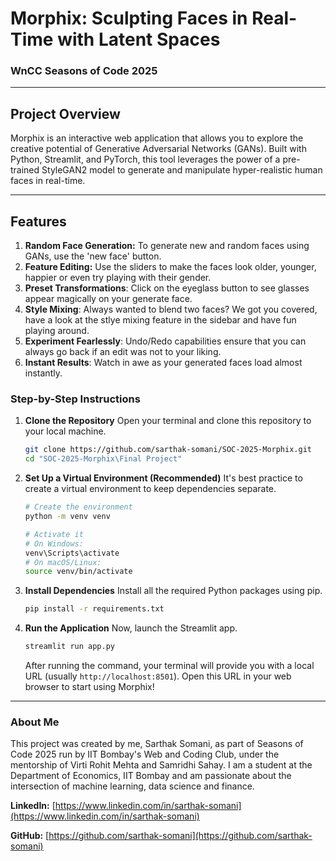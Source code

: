# Morphix: Sculpting Faces in Real-Time with Latent Spaces

### WnCC Seasons of Code 2025

---

## Project Overview

Morphix is an interactive web application that allows you to explore the creative potential of Generative Adversarial Networks (GANs). Built with Python, Streamlit, and PyTorch, this tool leverages the power of a pre-trained StyleGAN2 model to generate and manipulate hyper-realistic human faces in real-time.

---

## Features

1. **Random Face Generation:** To generate new and random faces using GANs, use the 'new face' button.
2. **Feature Editing:** Use the sliders to make the faces look older, younger, happier or even try playing with their gender.
3. **Preset Transformations**: Click on the eyeglass button to see glasses appear magically on your generate face.
4. **Style Mixing**: Always wanted to blend two faces? We got you covered, have a look at the stlye mixing feature in the sidebar and have fun playing around.
5. **Experiment Fearlessly**: Undo/Redo capabilities ensure that you can always go back if an edit was not to your liking.
6. **Instant Results**: Watch in awe as your generated faces load almost instantly.

### Step-by-Step Instructions

1.  **Clone the Repository**
    Open your terminal and clone this repository to your local machine.

    ```bash
    git clone https://github.com/sarthak-somani/SOC-2025-Morphix.git
    cd "SOC-2025-Morphix\Final Project"
    ```

3.  **Set Up a Virtual Environment (Recommended)**
    It's best practice to create a virtual environment to keep dependencies separate.

    ```bash
    # Create the environment
    python -m venv venv

    # Activate it
    # On Windows:
    venv\Scripts\activate
    # On macOS/Linux:
    source venv/bin/activate
    ```

4.  **Install Dependencies**
    Install all the required Python packages using pip.

    ```bash
    pip install -r requirements.txt
    ```

5.  **Run the Application**
    Now, launch the Streamlit app.

    ```bash
    streamlit run app.py
    ```

    After running the command, your terminal will provide you with a local URL (usually `http://localhost:8501`). Open this URL in your web browser to start using Morphix!

---

### About Me

This project was created by me, Sarthak Somani, as part of Seasons of Code 2025 run by IIT Bombay's Web and Coding Club, under the mentorship of Virti Rohit Mehta and Samridhi Sahay. I am a student at the Department of Economics, IIT Bombay and am passionate about the intersection of machine learning, data science and finance.

**LinkedIn:** [https://www.linkedin.com/in/sarthak-somani](https://www.linkedin.com/in/sarthak-somani)

**GitHub:** [https://github.com/sarthak-somani](https://github.com/sarthak-somani)
